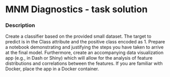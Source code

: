 # MNM Diagnostics - task solution
### Description
Create a classifier based on the provided small dataset. The target to predict is in the Class attribute and the positive class encoded as 1. Prepare a notebook demonstrating and justifying the steps you have taken to arrive at the final model. Furthermore, create an accompanying data visualization app (e.g., in Dash or Shiny) which will allow for the analysis of feature distributions and correlations between the features. If you are familiar with Docker, place the app in a Docker container.
